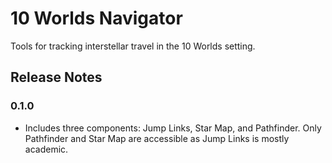 # 10 Worlds Navigator

Tools for tracking interstellar travel in the 10 Worlds setting.

## Release Notes

### 0.1.0
* Includes three components: Jump Links, Star Map, and Pathfinder. Only Pathfinder and Star Map are accessible as Jump Links is mostly academic.
